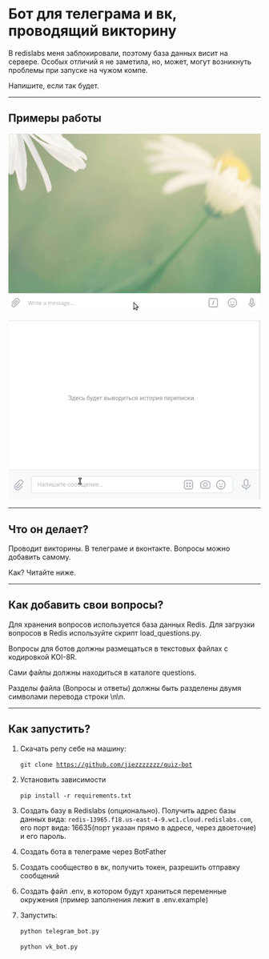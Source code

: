 <h1>Бот для телеграма и вк, проводящий викторину</h1>

В redislabs меня заблокировали, поэтому база данных висит на сервере. Особых отличий я не заметила, но, может, могут возникнуть проблемы при запуске на чужом компе.

Напишите, если так будет.

---

<h2>Примеры работы</h2>

![](https://github.com/jiezzzzzzz/quiz-bot/blob/master/tg_example.gif)

![](https://github.com/jiezzzzzzz/quiz-bot/blob/master/vk_example.gif)

-----

<h2>Что он делает?</h2>

Проводит викторины. В телеграме и вконтакте. Вопросы можно добавить самому.

Как? Читайте ниже.

-----

<h2>Как добавить свои вопросы?</h2>

Для хранения вопросов используется база данных Redis. Для загрузки вопросов в Redis используйте скрипт load_questions.py.

Вопросы для ботов должны размещаться в текстовых файлах с кодировкой KOI-8R. 

Сами файлы должны находиться в каталоге questions. 

Разделы файла (Вопросы и ответы) должны быть разделены двумя символами перевода строки \n\n. 

-----

<h2>Как запустить?</h2>

1. Скачать репу себе на машину:

   <code>git clone https://github.com/jiezzzzzzz/quiz-bot</code>

2. Установить зависимости

   <code>pip install -r requirements.txt</code>

3. Создать базу в Redislabs (опционально). Получить адрес базы данных вида:
<code>redis-13965.f18.us-east-4-9.wc1.cloud.redislabs.com</code>, его порт вида: 16635(порт указан прямо в адресе, через двоеточие) и его пароль.

4. Создать бота в телеграме через BotFather

5. Создать сообщество в вк, получить токен, разрешить отправку сообщений

6. Создать файл .env, в котором будут храниться переменные окружения (пример заполнения лежит в .env.example)

7. Запустить:

   <code>python telegram_bot.py</code>

   <code>python vk_bot.py</code>
